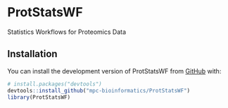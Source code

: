 # ProtStatsWF
Statistics Workflows for Proteomics Data


## Installation

You can install the development version of ProtStatsWF from
[GitHub](https://github.com/) with:

``` r
# install.packages("devtools")
devtools::install_github("mpc-bioinformatics/ProtStatsWF")
library(ProtStatsWF)
```
